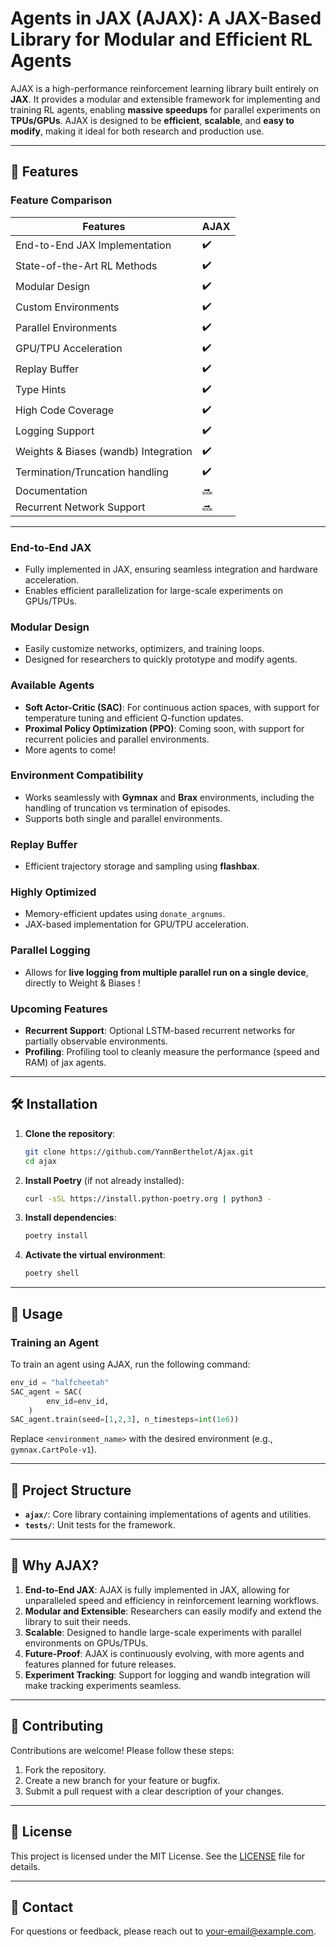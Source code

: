 # Agents in JAX (AJAX): A JAX-Based Library for Modular and Efficient RL Agents

AJAX is a high-performance reinforcement learning library built entirely on **JAX**. It provides a modular and extensible framework for implementing and training RL agents, enabling **massive speedups** for parallel experiments on **TPUs/GPUs**. AJAX is designed to be **efficient**, **scalable**, and **easy to modify**, making it ideal for both research and production use.

---

## 🚀 Features

### **Feature Comparison**

| **Features**                          | **AJAX**          |
| ------------------------------------- | ----------------- |
| End-to-End JAX Implementation         | :heavy_check_mark: |
| State-of-the-Art RL Methods           | :heavy_check_mark: |
| Modular Design                        | :heavy_check_mark: |
| Custom Environments                   | :heavy_check_mark: |
| Parallel Environments                 | :heavy_check_mark: |
| GPU/TPU Acceleration                  | :heavy_check_mark: |
| Replay Buffer                         | :heavy_check_mark: |
| Type Hints                            | :heavy_check_mark: |
| High Code Coverage                    | :heavy_check_mark: |
| Logging Support                       | :heavy_check_mark: |
| Weights & Biases (wandb) Integration  | :heavy_check_mark: |
| Termination/Truncation handling       | :heavy_check_mark: |
| Documentation                         | :soon:             |
| Recurrent Network Support             | :soon:             |


---

### **End-to-End JAX**
- Fully implemented in JAX, ensuring seamless integration and hardware acceleration.
- Enables efficient parallelization for large-scale experiments on GPUs/TPUs.

### **Modular Design**
- Easily customize networks, optimizers, and training loops.
- Designed for researchers to quickly prototype and modify agents.

### **Available Agents**
- **Soft Actor-Critic (SAC)**: For continuous action spaces, with support for temperature tuning and efficient Q-function updates.
- **Proximal Policy Optimization (PPO)**: Coming soon, with support for recurrent policies and parallel environments.
- More agents to come!

### **Environment Compatibility**
- Works seamlessly with **Gymnax** and **Brax** environments, including the handling of truncation vs termination of episodes.
- Supports both single and parallel environments.

### **Replay Buffer**
- Efficient trajectory storage and sampling using **flashbax**.

### **Highly Optimized**
- Memory-efficient updates using `donate_argnums`.
- JAX-based implementation for GPU/TPU acceleration.

### **Parallel Logging**
- Allows for **live logging from multiple parallel run on a single device**, directly to Weight & Biases !

### **Upcoming Features**
- **Recurrent Support**: Optional LSTM-based recurrent networks for partially observable environments.
- **Profiling**: Profiling tool to cleanly measure the performance (speed and RAM) of jax agents.

---

## 🛠️ Installation

1. **Clone the repository**:
   ```bash
   git clone https://github.com/YannBerthelot/Ajax.git
   cd ajax
   ```

2. **Install Poetry** (if not already installed):
   ```bash
   curl -sSL https://install.python-poetry.org | python3 -
   ```

3. **Install dependencies**:
   ```bash
   poetry install
   ```

4. **Activate the virtual environment**:
   ```bash
   poetry shell
   ```

---

## 📖 Usage

### **Training an Agent**
To train an agent using AJAX, run the following command:
```python
env_id = "halfcheetah"
SAC_agent = SAC(
        env_id=env_id,
    )
SAC_agent.train(seed=[1,2,3], n_timesteps=int(1e6))
```
Replace `<environment_name>` with the desired environment (e.g., `gymnax.CartPole-v1`).


---

## 📂 Project Structure

- **`ajax/`**: Core library containing implementations of agents and utilities.
- **`tests/`**: Unit tests for the framework.

---

## 🌟 Why AJAX?

1. **End-to-End JAX**: AJAX is fully implemented in JAX, allowing for unparalleled speed and efficiency in reinforcement learning workflows.
2. **Modular and Extensible**: Researchers can easily modify and extend the library to suit their needs.
3. **Scalable**: Designed to handle large-scale experiments with parallel environments on GPUs/TPUs.
4. **Future-Proof**: AJAX is continuously evolving, with more agents and features planned for future releases.
5. **Experiment Tracking**: Support for logging and wandb integration will make tracking experiments seamless.

---

## 🤝 Contributing

Contributions are welcome! Please follow these steps:

1. Fork the repository.
2. Create a new branch for your feature or bugfix.
3. Submit a pull request with a clear description of your changes.

---

## 📜 License

This project is licensed under the MIT License. See the [LICENSE](LICENSE) file for details.

---

## 📧 Contact

For questions or feedback, please reach out to [your-email@example.com](mailto:your-email@example.com).
